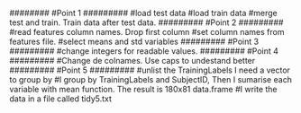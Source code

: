 ########
#Point 1
#########
#load test data
#load train data
#merge test and train. Train data after test data.
#########
#Point 2
#########
#read  features column names. Drop first column
#set column names from features file.
#select means and std variables
#########
#Point 3
#########
#change integers for readable values. 
#########
#Point 4
#########
#Change de colnames. Use caps to undestand better 
#########
#Point 5
#########
#unlist the TrainingLabels I need a vector to group by
#I group by TrainingLabels and SubjectID, Then I sumarise each variable with mean function. The result is 180x81 data.frame
#I write the data in a file called tidy5.txt
